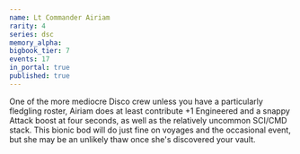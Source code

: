 ```yaml
---
name: Lt Commander Airiam
rarity: 4
series: dsc
memory_alpha:
bigbook_tier: 7
events: 17
in_portal: true
published: true
---
```


One of the more mediocre Disco crew unless you have a particularly fledgling roster, Airiam does at least contribute +1 Engineered and a snappy Attack boost at four seconds, as well as the relatively uncommon SCI/CMD stack. This bionic bod will do just fine on voyages and the occasional event, but she may be an unlikely thaw once she's discovered your vault.
